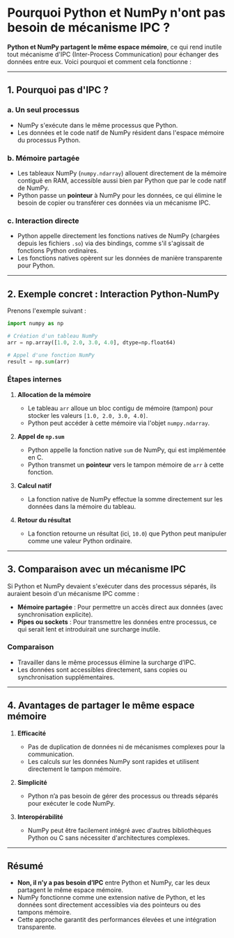 
# Pourquoi Python et NumPy n'ont pas besoin de mécanisme IPC ?

**Python et NumPy partagent le même espace mémoire**, ce qui rend inutile tout mécanisme d'IPC (Inter-Process Communication) pour échanger des données entre eux. Voici pourquoi et comment cela fonctionne :

---

## 1. Pourquoi pas d'IPC ?
### a. Un seul processus
- NumPy s'exécute dans le même processus que Python.
- Les données et le code natif de NumPy résident dans l'espace mémoire du processus Python.

### b. Mémoire partagée
- Les tableaux NumPy (`numpy.ndarray`) allouent directement de la mémoire contiguë en RAM, accessible aussi bien par Python que par le code natif de NumPy.
- Python passe un **pointeur** à NumPy pour les données, ce qui élimine le besoin de copier ou transférer ces données via un mécanisme IPC.

### c. Interaction directe
- Python appelle directement les fonctions natives de NumPy (chargées depuis les fichiers `.so`) via des bindings, comme s'il s'agissait de fonctions Python ordinaires.
- Les fonctions natives opèrent sur les données de manière transparente pour Python.

---

## 2. Exemple concret : Interaction Python-NumPy
Prenons l'exemple suivant :
```python
import numpy as np

# Création d'un tableau NumPy
arr = np.array([1.0, 2.0, 3.0, 4.0], dtype=np.float64)

# Appel d'une fonction NumPy
result = np.sum(arr)
```

### Étapes internes
1. **Allocation de la mémoire**
   - Le tableau `arr` alloue un bloc contigu de mémoire (tampon) pour stocker les valeurs `[1.0, 2.0, 3.0, 4.0]`.
   - Python peut accéder à cette mémoire via l'objet `numpy.ndarray`.

2. **Appel de `np.sum`**
   - Python appelle la fonction native `sum` de NumPy, qui est implémentée en C.
   - Python transmet un **pointeur** vers le tampon mémoire de `arr` à cette fonction.

3. **Calcul natif**
   - La fonction native de NumPy effectue la somme directement sur les données dans la mémoire du tableau.

4. **Retour du résultat**
   - La fonction retourne un résultat (ici, `10.0`) que Python peut manipuler comme une valeur Python ordinaire.

---

## 3. Comparaison avec un mécanisme IPC
Si Python et NumPy devaient s'exécuter dans des processus séparés, ils auraient besoin d'un mécanisme IPC comme :
- **Mémoire partagée** : Pour permettre un accès direct aux données (avec synchronisation explicite).
- **Pipes ou sockets** : Pour transmettre les données entre processus, ce qui serait lent et introduirait une surcharge inutile.

### Comparaison
- Travailler dans le même processus élimine la surcharge d’IPC.
- Les données sont accessibles directement, sans copies ou synchronisation supplémentaires.

---

## 4. Avantages de partager le même espace mémoire
1. **Efficacité**
   - Pas de duplication de données ni de mécanismes complexes pour la communication.
   - Les calculs sur les données NumPy sont rapides et utilisent directement le tampon mémoire.

2. **Simplicité**
   - Python n’a pas besoin de gérer des processus ou threads séparés pour exécuter le code NumPy.

3. **Interopérabilité**
   - NumPy peut être facilement intégré avec d'autres bibliothèques Python ou C sans nécessiter d'architectures complexes.

---

## Résumé
- **Non, il n’y a pas besoin d’IPC** entre Python et NumPy, car les deux partagent le même espace mémoire.
- NumPy fonctionne comme une extension native de Python, et les données sont directement accessibles via des pointeurs ou des tampons mémoire.
- Cette approche garantit des performances élevées et une intégration transparente.
